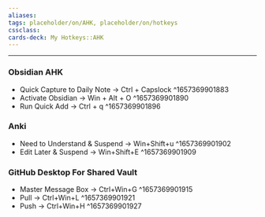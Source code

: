 ```yaml
---
aliases:
tags: placeholder/on/AHK, placeholder/on/hotkeys 
cssclass:
cards-deck: My Hotkeys::AHK
---
```


---


### Obsidian AHK
- Quick Capture to Daily Note → Ctrl + Capslock  ^1657369901883
- Activate Obsidian → Win + Alt + O  ^1657369901890
- Run Quick Add → Ctrl + q ^1657369901896


### Anki
- Need to Understand & Suspend → Win+Shift+u ^1657369901902
- Edit Later & Suspend → Win+Shift+E ^1657369901909


### GitHub Desktop For Shared Vault
- Master Message Box → Ctrl+Win+G ^1657369901915
- Pull → Ctrl+Win+L ^1657369901921
- Push → Ctrl+Win+H ^1657369901927
